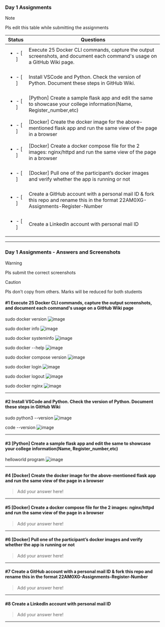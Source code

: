 ### Day 1 Assignments

> [!NOTE]
> Pls edit this table while submitting the assignments

| Status         | Questions     | 
|----------------|---------------|
| <ul><li>- [ ] </li></ul> | Execute 25 Docker CLI commands, capture the output screenshots, and document each command's usage on a GitHub Wiki page. |
| <ul><li>- [ ] </li></ul> | Install VSCode and Python. Check the version of Python. Document these steps in GitHub Wiki. |
| <ul><li>- [ ] </li></ul> | [Python] Create a sample flask app and edit the same to showcase your college information(Name, Register_number,etc) |
| <ul><li>- [ ] </li></ul> | [Docker] Create the docker image for the above-mentioned flask app and run the same view of the page in a browser |
| <ul><li>- [ ] </li></ul> | [Docker] Create a docker compose file for the 2 images: nginx/httpd and run the same view of the page in a browser |
| <ul><li>- [ ] </li></ul> | [Docker] Pull one of the participant’s docker images and verify whether the app is running or not  |
| <ul><li>- [ ] </li></ul> | Create a GitHub account with a personal mail ID & fork this repo and rename this in the format 22AM0XG-Assignments-Register-Number  |
| <ul><li>- [ ] </li></ul> | Create a LinkedIn account with personal mail ID  |

***

### Day 1 Assignments - Answers and Screenshots

> [!WARNING]
> Pls submit the correct screenshots

> [!CAUTION]
> Pls don't copy from others. Marks will be reduced for both students

#### #1 Execute 25 Docker CLI commands, capture the output screenshots, and document each command's usage on a GitHub Wiki page
sudo docker version
![image](https://github.com/user-attachments/assets/2902533c-0569-45f7-bf32-120b4507c4f1)

sudo docker info
![image](https://github.com/user-attachments/assets/1b655381-bcfb-4862-b933-2a708355c6f2)

sudo docker systeminfo
![image](https://github.com/user-attachments/assets/46676842-be98-43d7-bc40-df98844e211a)

sudo docker --help
![image](https://github.com/user-attachments/assets/45f69653-78a4-4e3d-95bc-ff89aaedd4af)

sudo docker compose version
![image](https://github.com/user-attachments/assets/c0db1e06-40a3-4658-97c1-3934b5134e71)

sudo docker login
![image](https://github.com/user-attachments/assets/871da405-90fb-41a4-8876-215f28c90add)

sudo docker logout
![image](https://github.com/user-attachments/assets/947c380e-160e-47c1-9314-e1e5bce25627)

sudo docker nginx
![image](https://github.com/user-attachments/assets/3d56d340-0e60-4061-932c-ab82b8033f9a)










***

#### #2 Install VSCode and Python. Check the version of Python. Document these steps in GitHub Wiki

sudo python3 --version
![image](https://github.com/user-attachments/assets/e6736e79-2f5e-49fb-b1f6-510980e5fc3c)

code --version
![image](https://github.com/user-attachments/assets/e9cc99fc-4f42-4f15-b46d-ddc79ba0c904)



***

#### #3 [Python] Create a sample flask app and edit the same to showcase your college information(Name, Register_number,etc)
helloworld program
![image](https://github.com/user-attachments/assets/41f9fb1f-16d1-4441-8634-cbb68cf938d5)



***

#### #4 [Docker] Create the docker image for the above-mentioned flask app and run the same view of the page in a browser
> Add your answer here!

***

#### #5 [Docker] Create a docker compose file for the 2 images: nginx/httpd and run the same view of the page in a browser
> Add your answer here!

***

#### #6 [Docker] Pull one of the participant’s docker images and verify whether the app is running or not
> Add your answer here!

***

#### #7 Create a GitHub account with a personal mail ID & fork this repo and rename this in the format 22AM0XG-Assignments-Register-Number
> Add your answer here!

***

#### #8 Create a LinkedIn account with personal mail ID
> Add your answer here!

***
